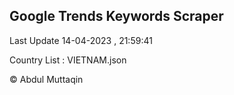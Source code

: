 

## Google Trends Keywords Scraper 
 
Last Update 14-04-2023 , 21:59:41

Country List :
VIETNAM.json



© Abdul Muttaqin 
